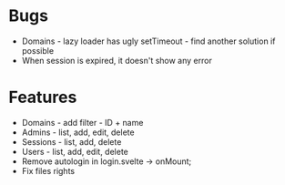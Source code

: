 # Bugs

- Domains - lazy loader has ugly setTimeout - find another solution if possible
- When session is expired, it doesn't show any error

# Features

- Domains - add filter - ID + name
- Admins - list, add, edit, delete
- Sessions - list, add, delete
- Users - list, add, edit, delete
- Remove autologin in login.svelte -> onMount;
- Fix files rights

